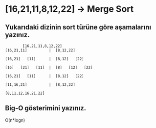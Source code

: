 # [16,21,11,8,12,22] -> Merge Sort
## Yukarıdaki dizinin sort türüne göre aşamalarını yazınız.
            [16,21,11,8,12,22]
    [16,21,11]          |  [8,12,22]

    [16,21]   [11]      |  [8,12]   [22]

    [16]   [21]   [11]  |  [8]   [12]   [22]  
 
    [16,21]   [11]      |  [8,12]   [22]

    [11,16,21]          |  [8,12,22]

    [8,11,12,16,21,22]

## Big-O gösterimini yazınız.
O(n*logn)
